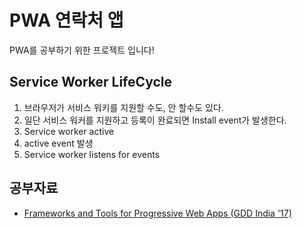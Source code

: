 # PWA 연락처 앱

PWA를 공부하기 위한 프로젝트 입니다!

## Service Worker LifeCycle

1. 브라우저가 서비스 워키를 지원할 수도, 안 할수도 있다.
2. 일단 서비스 워커를 지원하고 등록이 완료되면 Install event가 발생한다.
3. Service worker active
4. active event 발생
5. Service worker listens for events

## 공부자료

- [Frameworks and Tools for Progressive Web Apps (GDD India '17)](https://youtu.be/Da0EjdG5DlE)
